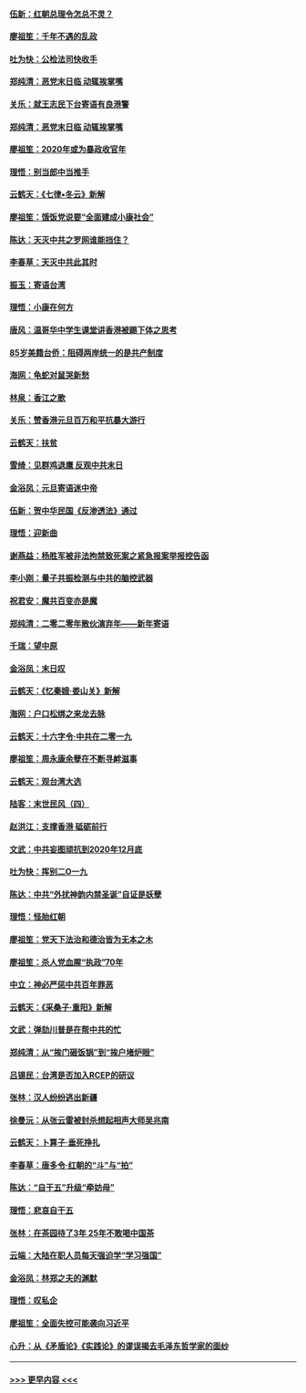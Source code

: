 #### [伍新：红朝总理令怎总不灵？](../pages/nsc993/n11770813.md?t=01061733) 
#### [廖祖笙：千年不遇的乱政](../pages/nsc993/n11770373.md?t=01061733) 
#### [吐为快：公检法司快收手](../pages/nsc993/n11770359.md?t=01061733) 
#### [郑纯清：恶党末日临 动辄挨掌嘴](../pages/nsc993/n11769912.md?t=01061733) 
#### [关乐：就王志民下台寄语有良港警](../pages/nsc993/n11769903.md?t=01061733) 
#### [郑纯清：恶党末日临 动辄挨掌嘴](../pages/nsc993/n11769356.md?t=01061733) 
#### [廖祖笙：2020年或为暴政收官年](../pages/nsc993/n11768216.md?t=01061733) 
#### [理悟：别当郎中当推手](../pages/nsc993/n11768243.md?t=01061733) 
#### [云鹤天：《七律▪冬云》新解](../pages/nsc993/n11768204.md?t=01061733) 
#### [廖祖笙：饿饭党说要“全面建成小康社会”](../pages/nsc993/n11767482.md?t=01061733) 
#### [陈达：天灭中共之罗网谁能挡住？](../pages/nsc993/n11767465.md?t=01061733) 
#### [李春草：天灭中共此其时](../pages/nsc993/n11767452.md?t=01061733) 
#### [振玉：寄语台湾](../pages/nsc993/n11767432.md?t=01061733) 
#### [理悟：小康在何方](../pages/nsc993/n11767394.md?t=01061733) 
#### [唐风：温哥华中学生课堂讲香港被踢下体之思考](../pages/nsc993/n11766848.md?t=01061733) 
#### [85岁美籍台侨：阻碍两岸统一的是共产制度](../pages/nsc993/n11765043.md?t=01061733) 
#### [海网：龟蛇对鼠哭新愁](../pages/nsc993/n11764895.md?t=01061733) 
#### [林泉：香江之歌](../pages/nsc993/n11764415.md?t=01061733) 
#### [关乐：赞香港元旦百万和平抗暴大游行](../pages/nsc993/n11764382.md?t=01061733) 
#### [云鹤天：扶贫](../pages/nsc993/n11764245.md?t=01061733) 
#### [雪绮：见群鸡退鹰  反观中共末日](../pages/nsc993/n11762112.md?t=01061733) 
#### [金浴凤：元旦寄语迷中帝](../pages/nsc993/n11761788.md?t=01061733) 
#### [伍新：贺中华民国《反渗透法》通过](../pages/nsc993/n11761994.md?t=01061733) 
#### [理悟：迎新曲](../pages/nsc993/n11761152.md?t=01061733) 
#### [谢燕益：杨胜军被非法拘禁致死案之紧急报案举报控告函](../pages/nsc993/n11756134.md?t=01061733) 
#### [李小刚：量子共振检测与中共的脑控武器](../pages/nsc993/n11754518.md?t=01061733) 
#### [祝君安：魔共百变亦是魔](../pages/nsc993/n11754469.md?t=01061733) 
#### [郑纯清：二零二零年散伙演弃年——新年寄语](../pages/nsc993/n11754195.md?t=01061733) 
#### [千瑞：望中原](../pages/nsc993/n11754159.md?t=01061733) 
#### [金浴凤：末日叹](../pages/nsc993/n11752359.md?t=01061733) 
#### [云鹤天：《忆秦娥‧娄山关》新解](../pages/nsc993/n11752348.md?t=01061733) 
#### [海网：户口松绑之来龙去脉](../pages/nsc993/n11752328.md?t=01061733) 
#### [云鹤天：十六字令‧中共在二零一九](../pages/nsc993/n11752305.md?t=01061733) 
#### [廖祖笙：周永康余孽在不断寻衅滋事](../pages/nsc993/n11751013.md?t=01061733) 
#### [云鹤天：观台湾大选](../pages/nsc993/n11751007.md?t=01061733) 
#### [陆客：末世民风（四）](../pages/nsc993/n11749203.md?t=01061733) 
#### [赵洪江：支撑香港 砥砺前行](../pages/nsc993/n11748482.md?t=01061733) 
#### [文武：中共妄图顽抗到2020年12月底](../pages/nsc993/n11748446.md?t=01061733) 
#### [吐为快：挥别二O一九](../pages/nsc993/n11748411.md?t=01061733) 
#### [陈达：中共“外扰神韵内禁圣诞”自证是妖孽](../pages/nsc993/n11748226.md?t=01061733) 
#### [理悟：怪胎红朝](../pages/nsc993/n11748206.md?t=01061733) 
#### [廖祖笙：党天下法治和德治皆为无本之木](../pages/nsc993/n11748135.md?t=01061733) 
#### [廖祖笙：杀人党血腥“执政”70年](../pages/nsc993/n11745144.md?t=01061733) 
#### [中立：神必严惩中共百年罪恶](../pages/nsc993/n11744970.md?t=01061733) 
#### [云鹤天：《采桑子‧重阳》新解](../pages/nsc993/n11744948.md?t=01061733) 
#### [文武：弹劾川普是在帮中共的忙](../pages/nsc993/n11744758.md?t=01061733) 
#### [郑纯清：从“挨门砸饭锅”到“挨户堵炉眼”](../pages/nsc993/n11744745.md?t=01061733) 
#### [吕锡民：台湾是否加入RCEP的研议](../pages/nsc993/n11744701.md?t=01061733) 
#### [张林：汉人纷纷逃出新疆](../pages/nsc993/n11743530.md?t=01061733) 
#### [徐曼沅：从张云雷被封杀想起相声大师吴兆南](../pages/nsc993/n11741816.md?t=01061733) 
#### [云鹤天：卜算子‧垂死挣扎](../pages/nsc993/n11739956.md?t=01061733) 
#### [李春草：唐多令‧红朝的“斗”与“拍”](../pages/nsc993/n11739830.md?t=01061733) 
#### [陈达：“自干五”升级“牵妨母”](../pages/nsc993/n11739724.md?t=01061733) 
#### [理悟：悲哀自干五](../pages/nsc993/n11739547.md?t=01061733) 
#### [张林：在茶园待了3年 25年不敢喝中国茶](../pages/nsc993/n11739240.md?t=01061733) 
#### [云端：大陆在职人员每天强迫学“学习强国”](../pages/nsc993/n11738735.md?t=01061733) 
#### [金浴凤：林郑之夫的渊默](../pages/nsc993/n11737735.md?t=01061733) 
#### [理悟：叹私企](../pages/nsc993/n11737715.md?t=01061733) 
#### [廖祖笙：全面失控可能袭向习近平](../pages/nsc993/n11737704.md?t=01061733) 
#### [心升：从《矛盾论》《实践论》的谬误揭去毛泽东哲学家的面纱](../pages/nsc993/n11736962.md?t=01061733) 

----
#### [ >>> 更早内容 <<< ](../indexes/nsc993-earlier.md)
